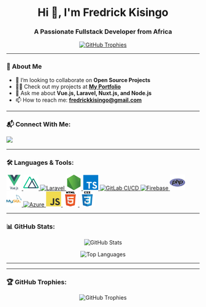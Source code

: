 <h1 align="center">Hi 👋, I'm Fredrick Kisingo</h1>
<h3 align="center">A Passionate Fullstack Developer from Africa</h3>

<p align="center">
  <a href="https://github.com/ryo-ma/github-profile-trophy">
    <img src="https://github-profile-trophy.vercel.app/?username=fredrickkisingo&margin-w=15&theme=flat" alt="GitHub Trophies" />
  </a>
</p>

---

### 🚀 About Me
- 👯 I’m looking to collaborate on **Open Source Projects**
- 👨‍💻 Check out my projects at **[My Portfolio](https://fredrickisingo.netlify.app/)**
- 💬 Ask me about **Vue.js, Laravel, Nuxt.js, and Node.js**
- 📫 How to reach me: **fredrickkisingo@gmail.com**
---

### 📬 Connect With Me:
<p align="left">
  <a href="mailto:fredrickkisingo@gmail.com">
    <img src="https://img.shields.io/badge/Email-D14836?style=for-the-badge&logo=gmail&logoColor=white">
  </a>
</p>

---

### 🛠️ Languages & Tools:
<p align="left">
  <a href="https://vuejs.org/" target="_blank" rel="noreferrer">
    <img src="https://raw.githubusercontent.com/devicons/devicon/master/icons/vuejs/vuejs-original-wordmark.svg" alt="Vue.js" width="40" height="40"/>
  </a>
  <a href="https://nuxt.com/" target="_blank" rel="noreferrer">
    <img src="https://raw.githubusercontent.com/devicons/devicon/master/icons/nuxtjs/nuxtjs-original.svg" alt="Nuxt.js" width="40" height="40"/>
  </a>
  <a href="https://laravel.com/" target="_blank" rel="noreferrer">
    <img src="https://upload.wikimedia.org/wikipedia/commons/9/9a/Laravel.svg" alt="Laravel" width="40" height="40"/>
  </a>
  <a href="https://nodejs.org/" target="_blank" rel="noreferrer">
    <img src="https://raw.githubusercontent.com/devicons/devicon/master/icons/nodejs/nodejs-original.svg" alt="Node.js" width="40" height="40"/>
  </a>
  <a href="https://www.typescriptlang.org/" target="_blank" rel="noreferrer">
    <img src="https://raw.githubusercontent.com/devicons/devicon/master/icons/typescript/typescript-original.svg" alt="TypeScript" width="40" height="40"/>
  </a>
  <!-- GitLab CI/CD -->
  <a href="https://docs.gitlab.com/ee/ci/" target="_blank" rel="noreferrer">
    <img src="https://www.vectorlogo.zone/logos/gitlab/gitlab-icon.svg" alt="GitLab CI/CD" width="40" height="40"/>
  </a>
  <!-- Firebase -->
   <a href="https://firebase.google.com/" target="_blank" rel="noreferrer noopener">
    <img src="https://www.gstatic.com/devrel-devsite/prod/v45f61267e228b72f12330888fe7827ad3ab6369c3c2bcd7d64b4e0108758b0a7/firebase/images/touchicon-180.png" 
         alt="Firebase" width="40" height="40" class="hover:opacity-80 transition-opacity">
  </a>
  <a href="https://www.php.net" target="_blank" rel="noreferrer">
    <img src="https://raw.githubusercontent.com/devicons/devicon/master/icons/php/php-original.svg" alt="PHP" width="40" height="40"/>
  </a>
  <a href="https://www.mysql.com/" target="_blank" rel="noreferrer">
    <img src="https://raw.githubusercontent.com/devicons/devicon/master/icons/mysql/mysql-original-wordmark.svg" alt="MySQL" width="40" height="40"/>
  </a>
  <a href="https://azure.microsoft.com/en-in/" target="_blank" rel="noreferrer">
    <img src="https://www.vectorlogo.zone/logos/microsoft_azure/microsoft_azure-icon.svg" alt="Azure" width="40" height="40"/>
  </a>
  <a href="https://developer.mozilla.org/en-US/docs/Web/JavaScript" target="_blank" rel="noreferrer">
    <img src="https://raw.githubusercontent.com/devicons/devicon/master/icons/javascript/javascript-original.svg" alt="JavaScript" width="40" height="40"/>
  </a>
  <a href="https://www.w3.org/html/" target="_blank" rel="noreferrer">
    <img src="https://raw.githubusercontent.com/devicons/devicon/master/icons/html5/html5-original-wordmark.svg" alt="HTML5" width="40" height="40"/>
  </a>
  <a href="https://www.w3schools.com/css/" target="_blank" rel="noreferrer">
    <img src="https://raw.githubusercontent.com/devicons/devicon/master/icons/css3/css3-original-wordmark.svg" alt="CSS3" width="40" height="40"/>
  </a>
</p>

---

### 📊 GitHub Stats:
<p align="center">
  <img src="https://github-readme-stats.vercel.app/api?username=fredrickkisingo&show_icons=true&theme=light" alt="GitHub Stats" />
</p>

<p align="center">
  <img src="https://github-readme-stats.vercel.app/api/top-langs?username=fredrickkisingo&show_icons=true&layout=compact&theme=light" alt="Top Languages" />
</p>

---


---

### 🏆 GitHub Trophies:
<p align="center">
  <img src="https://github-profile-trophy.vercel.app/?username=fredrickkisingo&theme=flat&margin-w=15" alt="GitHub Trophies" />
</p>
